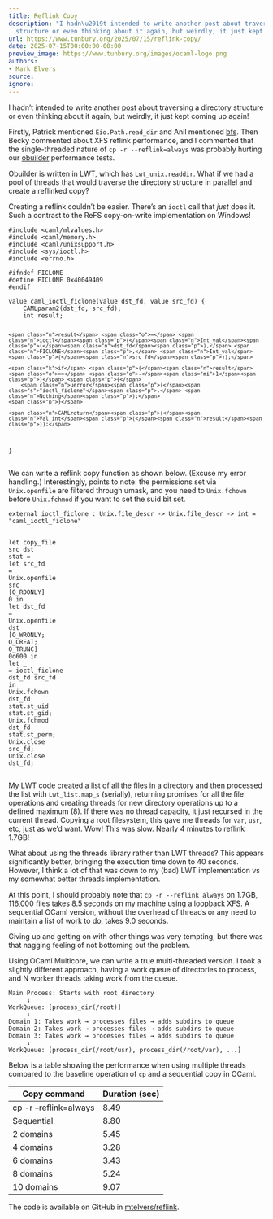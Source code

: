 ```yaml
---
title: Reflink Copy
description: "I hadn\u2019t intended to write another post about traversing a directory
  structure or even thinking about it again, but weirdly, it just kept coming up again!"
url: https://www.tunbury.org/2025/07/15/reflink-copy/
date: 2025-07-15T00:00:00-00:00
preview_image: https://www.tunbury.org/images/ocaml-logo.png
authors:
- Mark Elvers
source:
ignore:
---
```


<p>I hadn’t intended to write another <a href="https://www.tunbury.org/2025/07/08/unix-or-sys/">post</a> about traversing a directory structure or even thinking about it again, but weirdly, it just kept coming up again!</p>

<p>Firstly, Patrick mentioned <code class="language-plaintext highlighter-rouge">Eio.Path.read_dir</code> and Anil mentioned <a href="https://tavianator.com/2023/bfs_3.0.html">bfs</a>. Then Becky commented about XFS reflink performance, and I commented that the single-threaded nature of <code class="language-plaintext highlighter-rouge">cp -r --reflink=always</code> was probably hurting our <a href="https://github.com/ocurrent/obuilder">obuilder</a> performance tests.</p>

<p>Obuilder is written in LWT, which has <code class="language-plaintext highlighter-rouge">Lwt_unix.readdir</code>. What if we had a pool of threads that would traverse the directory structure in parallel and create a reflinked copy?</p>

<p>Creating a reflink couldn’t be easier. There’s an <code class="language-plaintext highlighter-rouge">ioctl</code> call that <em>just</em> does it. Such a contrast to the ReFS copy-on-write implementation on Windows!</p>

<div class="language-c highlighter-rouge"><div class="highlight"><pre class="highlight"><code><span class="cp">#include</span> <span class="cpf">&lt;caml/mlvalues.h&gt;</span><span class="cp">
#include</span> <span class="cpf">&lt;caml/memory.h&gt;</span><span class="cp">
#include</span> <span class="cpf">&lt;caml/unixsupport.h&gt;</span><span class="cp">
#include</span> <span class="cpf">&lt;sys/ioctl.h&gt;</span><span class="cp">
#include</span> <span class="cpf">&lt;errno.h&gt;</span><span class="cp">
</span>
<span class="cp">#ifndef FICLONE
#define FICLONE 0x40049409
#endif
</span>
<span class="n">value</span> <span class="nf">caml_ioctl_ficlone</span><span class="p">(</span><span class="n">value</span> <span class="n">dst_fd</span><span class="p">,</span> <span class="n">value</span> <span class="n">src_fd</span><span class="p">)</span> <span class="p">{</span>
    <span class="n">CAMLparam2</span><span class="p">(</span><span class="n">dst_fd</span><span class="p">,</span> <span class="n">src_fd</span><span class="p">);</span>
    <span class="kt">int</span> <span class="n">result</span><span class="p">;</span>

    <span class="n">result</span> <span class="o">=</span> <span class="n">ioctl</span><span class="p">(</span><span class="n">Int_val</span><span class="p">(</span><span class="n">dst_fd</span><span class="p">),</span> <span class="n">FICLONE</span><span class="p">,</span> <span class="n">Int_val</span><span class="p">(</span><span class="n">src_fd</span><span class="p">));</span>

    <span class="k">if</span> <span class="p">(</span><span class="n">result</span> <span class="o">==</span> <span class="o">-</span><span class="mi">1</span><span class="p">)</span> <span class="p">{</span>
        <span class="n">uerror</span><span class="p">(</span><span class="s">"ioctl_ficlone"</span><span class="p">,</span> <span class="n">Nothing</span><span class="p">);</span>
    <span class="p">}</span>

    <span class="n">CAMLreturn</span><span class="p">(</span><span class="n">Val_int</span><span class="p">(</span><span class="n">result</span><span class="p">));</span>
<span class="p">}</span>
</code></pre></div></div>

<p>We can write a reflink copy function as shown below. (Excuse my error handling.) Interestingly, points to note: the permissions set via <code class="language-plaintext highlighter-rouge">Unix.openfile</code> are filtered through umask, and you need to <code class="language-plaintext highlighter-rouge">Unix.fchown</code> before <code class="language-plaintext highlighter-rouge">Unix.fchmod</code> if you want to set the suid bit set.</p>

<div class="language-ocaml highlighter-rouge"><div class="highlight"><pre class="highlight"><code><span class="k">external</span> <span class="n">ioctl_ficlone</span> <span class="o">:</span> <span class="nn">Unix</span><span class="p">.</span><span class="n">file_descr</span> <span class="o">-&gt;</span> <span class="nn">Unix</span><span class="p">.</span><span class="n">file_descr</span> <span class="o">-&gt;</span> <span class="kt">int</span> <span class="o">=</span> <span class="s2">"caml_ioctl_ficlone"</span>

<span class="k">let</span> <span class="n">copy_file</span> <span class="n">src</span> <span class="n">dst</span> <span class="n">stat</span> <span class="o">=</span>
  <span class="k">let</span> <span class="n">src_fd</span> <span class="o">=</span> <span class="nn">Unix</span><span class="p">.</span><span class="n">openfile</span> <span class="n">src</span> <span class="p">[</span><span class="nc">O_RDONLY</span><span class="p">]</span> <span class="mi">0</span> <span class="k">in</span>
  <span class="k">let</span> <span class="n">dst_fd</span> <span class="o">=</span> <span class="nn">Unix</span><span class="p">.</span><span class="n">openfile</span> <span class="n">dst</span> <span class="p">[</span><span class="nc">O_WRONLY</span><span class="p">;</span> <span class="nc">O_CREAT</span><span class="p">;</span> <span class="nc">O_TRUNC</span><span class="p">]</span> <span class="mo">0o600</span> <span class="k">in</span>
  <span class="k">let</span> <span class="n">_</span> <span class="o">=</span> <span class="n">ioctl_ficlone</span> <span class="n">dst_fd</span> <span class="n">src_fd</span> <span class="k">in</span>
  <span class="nn">Unix</span><span class="p">.</span><span class="n">fchown</span> <span class="n">dst_fd</span> <span class="n">stat</span><span class="o">.</span><span class="n">st_uid</span> <span class="n">stat</span><span class="o">.</span><span class="n">st_gid</span><span class="p">;</span>
  <span class="nn">Unix</span><span class="p">.</span><span class="n">fchmod</span> <span class="n">dst_fd</span> <span class="n">stat</span><span class="o">.</span><span class="n">st_perm</span><span class="p">;</span>
  <span class="nn">Unix</span><span class="p">.</span><span class="n">close</span> <span class="n">src_fd</span><span class="p">;</span>
  <span class="nn">Unix</span><span class="p">.</span><span class="n">close</span> <span class="n">dst_fd</span><span class="p">;</span>
</code></pre></div></div>

<p>My LWT code created a list of all the files in a directory and then processed the list with <code class="language-plaintext highlighter-rouge">Lwt_list.map_s</code> (serially), returning promises for all the file operations and creating threads for new directory operations up to a defined maximum (8). If there was no thread capacity, it just recursed in the current thread. Copying a root filesystem, this gave me threads for <code class="language-plaintext highlighter-rouge">var</code>, <code class="language-plaintext highlighter-rouge">usr</code>, etc, just as we’d want. Wow! This was slow. Nearly 4 minutes to reflink 1.7GB!</p>

<p>What about using the threads library rather than LWT threads? This appears significantly better, bringing the execution time down to 40 seconds. However, I think a lot of that was down to my (bad) LWT implementation vs my somewhat better threads implementation.</p>

<p>At this point, I should probably note that <code class="language-plaintext highlighter-rouge">cp -r --reflink always</code> on 1.7GB, 116,000 files takes 8.5 seconds on my machine using a loopback XFS. A sequential OCaml version, without the overhead of threads or any need to maintain a list of work to do, takes 9.0 seconds.</p>

<p>Giving up and getting on with other things was very tempting, but there was that nagging feeling of not bottoming out the problem.</p>

<p>Using OCaml Multicore, we can write a true multi-threaded version. I took a slightly different approach, having a work queue of directories to process, and N worker threads taking work from the queue.</p>

<div class="language-plaintext highlighter-rouge"><div class="highlight"><pre class="highlight"><code>Main Process: Starts with root directory
     ↓
WorkQueue: [process_dir(/root)]
     ↓
Domain 1: Takes work → processes files → adds subdirs to queue
Domain 2: Takes work → processes files → adds subdirs to queue
Domain 3: Takes work → processes files → adds subdirs to queue
     ↓
WorkQueue: [process_dir(/root/usr), process_dir(/root/var), ...]
</code></pre></div></div>

<p>Below is a table showing the performance when using multiple threads compared to the baseline operation of <code class="language-plaintext highlighter-rouge">cp</code> and a sequential copy in OCaml.</p>

<table>
  <thead>
    <tr>
      <th>Copy command</th>
      <th>Duration (sec)</th>
    </tr>
  </thead>
  <tbody>
    <tr>
      <td>cp -r –reflink=always</td>
      <td>8.49</td>
    </tr>
    <tr>
      <td>Sequential</td>
      <td>8.80</td>
    </tr>
    <tr>
      <td>2 domains</td>
      <td>5.45</td>
    </tr>
    <tr>
      <td>4 domains</td>
      <td>3.28</td>
    </tr>
    <tr>
      <td>6 domains</td>
      <td>3.43</td>
    </tr>
    <tr>
      <td>8 domains</td>
      <td>5.24</td>
    </tr>
    <tr>
      <td>10 domains</td>
      <td>9.07</td>
    </tr>
  </tbody>
</table>

<p>The code is available on GitHub in <a href="https://github.com/mtelvers/reflink">mtelvers/reflink</a>.</p>
